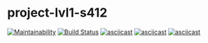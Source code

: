 # project-lvl1-s412
[![Maintainability](https://api.codeclimate.com/v1/badges/7e0688e471eb48756f10/maintainability)](https://codeclimate.com/github/euhoo/project-lvl1-s412/maintainability)
[![Build Status](https://travis-ci.org/euhoo/project-lvl1-s412.svg?branch=master)](https://travis-ci.org/euhoo/project-lvl1-s412)
[![asciicast](https://asciinema.org/a/PBIhv9h6Qwg7tu9s1iQC5kvLb.svg)](https://asciinema.org/a/PBIhv9h6Qwg7tu9s1iQC5kvLb)
[![asciicast](https://asciinema.org/a/oLjuFHHnHhwpeJl2ZsVeQWBvJ.svg)](https://asciinema.org/a/oLjuFHHnHhwpeJl2ZsVeQWBvJ)
[![asciicast](https://asciinema.org/a/Zd6j5Bsst2bf8daeGqdOzBcK4.svg)](https://asciinema.org/a/Zd6j5Bsst2bf8daeGqdOzBcK4)